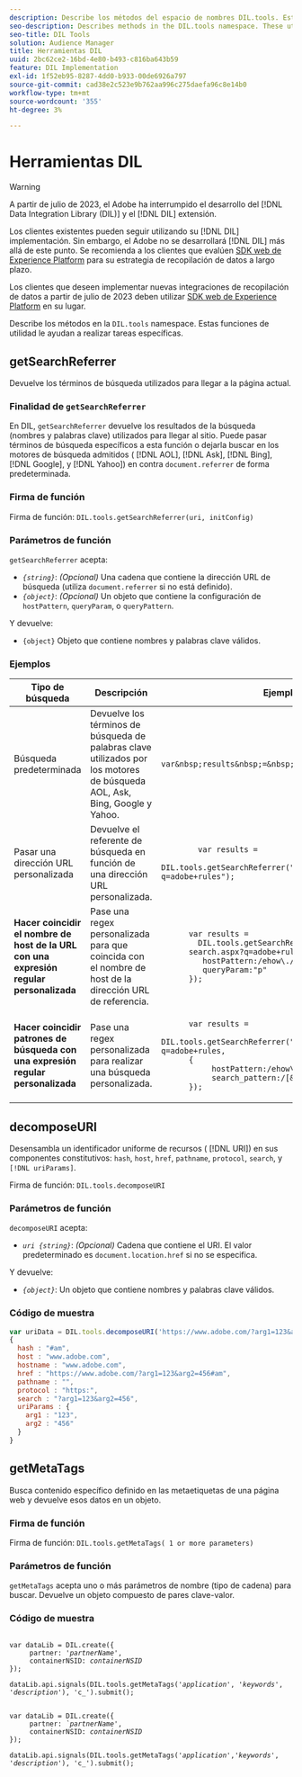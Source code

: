 ```yaml
---
description: Describe los métodos del espacio de nombres DIL.tools. Estas funciones de utilidad le ayudan a realizar tareas específicas.
seo-description: Describes methods in the DIL.tools namespace. These utility functions help you perform specific tasks.
seo-title: DIL Tools
solution: Audience Manager
title: Herramientas DIL
uuid: 2bc62ce2-16bd-4e80-b493-c816ba643b59
feature: DIL Implementation
exl-id: 1f52eb95-8287-4dd0-b933-00de6926a797
source-git-commit: cad38e2c523e9b762aa996c275daefa96c8e14b0
workflow-type: tm+mt
source-wordcount: '355'
ht-degree: 3%

---
```


# Herramientas DIL

>[!WARNING]
>
>A partir de julio de 2023, el Adobe ha interrumpido el desarrollo del [!DNL Data Integration Library (DIL)] y el [!DNL DIL] extensión.
>
>Los clientes existentes pueden seguir utilizando su [!DNL DIL] implementación. Sin embargo, el Adobe no se desarrollará [!DNL DIL] más allá de este punto. Se recomienda a los clientes que evalúen [SDK web de Experience Platform](https://experienceleague.adobe.com/docs/experience-platform/edge/home.html?lang=en) para su estrategia de recopilación de datos a largo plazo.
>
>Los clientes que deseen implementar nuevas integraciones de recopilación de datos a partir de julio de 2023 deben utilizar [SDK web de Experience Platform](https://experienceleague.adobe.com/docs/experience-platform/edge/home.html?lang=en) en su lugar.

Describe los métodos en la `DIL.tools` namespace. Estas funciones de utilidad le ayudan a realizar tareas específicas.

<!-- 

c_dil_functions.xml

 -->

## getSearchReferrer

Devuelve los términos de búsqueda utilizados para llegar a la página actual.

<!-- 

r_dil_get_search_referrer.xml

 -->

### Finalidad de `getSearchReferrer`

En DIL, `getSearchReferrer` devuelve los resultados de la búsqueda (nombres y palabras clave) utilizados para llegar al sitio. Puede pasar términos de búsqueda específicos a esta función o dejarla buscar en los motores de búsqueda admitidos ( [!DNL AOL], [!DNL Ask], [!DNL Bing], [!DNL Google], y [!DNL Yahoo]) en contra `document.referrer` de forma predeterminada.

### Firma de función

Firma de función: `DIL.tools.getSearchReferrer(uri, initConfig)`

### Parámetros de función

`getSearchReferrer` acepta:

* *`{string}`*: *(Opcional)* Una cadena que contiene la dirección URL de búsqueda (utiliza `document.referrer` si no está definido).
* *`{object}`*: *(Opcional)* Un objeto que contiene la configuración de `hostPattern`, `queryParam`, o `queryPattern`.

Y devuelve:

* `{object}` Objeto que contiene nombres y palabras clave válidos.

### Ejemplos

<table id="table_D035276601EC428295E4D619F05BB8D0"> 
 <thead> 
  <tr> 
   <th> Tipo de búsqueda </th> 
   <th> Descripción </th> 
   <th> Ejemplo de código </th> 
  </tr> 
 </thead>
 <tbody> 
  <tr> 
   <td> Búsqueda predeterminada</td> 
   <td> Devuelve los términos de búsqueda de palabras clave utilizados por los motores de búsqueda AOL, Ask, Bing, Google y Yahoo. </td> 
   <td>
      <code>var&amp;nbsp;results&amp;nbsp;=&amp;nbsp;DIL.tools.getSearchReferrer();</code> 
  </td>
  </tr> 
  <tr> 
   <td>Pasar una dirección URL personalizada</td> 
   <td>Devuelve el referente de búsqueda en función de una dirección URL personalizada.</td> 
   <td> 
  <code>
        var&nbsp;results&nbsp;= 
        DIL.tools.getSearchReferrer("https://www.ehow.com/search.aspx?q=adobe+rules");
  </code>
</td> 
  </tr> 
  <tr> 
   <td> <b>Hacer coincidir el nombre de host de la URL con una expresión regular personalizada</b></td> 
   <td> Pase una regex personalizada para que coincida con el nombre de host de la dirección URL de referencia. </td> 
   <td> 
  <code>
      var results = 
        DIL.tools.getSearchReferrer("https://www.ehow.com/
      search.aspx?q=adobe+rules",{ 
      &nbsp;&nbsp;&nbsp;hostPattern:/ehow\./, 
      &nbsp;&nbsp;&nbsp;queryParam:"p" 
      }); 
  </code>
  </td></tr> 
  <tr> 
   <td> <b>Hacer coincidir patrones de búsqueda con una expresión regular personalizada</b> </td> 
   <td> Pase una regex personalizada para realizar una búsqueda personalizada. </td> 
   <td> 
    <code>
      var&nbsp;results&nbsp;= 
      DIL.tools.getSearchReferrer("https://www.ehow.com/search.aspx?q=adobe+rules,
      {
        &nbsp;&nbsp;&nbsp;hostPattern:/ehow\./, 
        &nbsp;&nbsp;&nbsp;search_pattern:/[&amp;\?]p=([^&amp;]+/ 
      });
    </code>
   </td> 
  </tr> 
 </tbody> 
</table>

## decomposeURI

Desensambla un identificador uniforme de recursos ( [!DNL URI]) en sus componentes constitutivos: `hash`, `host`, `href`, `pathname`, `protocol`, `search`, y `[!DNL uriParams]`.

<!-- 

r_dil_decompose.xml

 -->

Firma de función: `DIL.tools.decomposeURI`

### Parámetros de función

`decomposeURI` acepta:

* *`uri {string}`*: *(Opcional)* Cadena que contiene el URI. El valor predeterminado es `document.location.href` si no se especifica.

Y devuelve:

* *`{object}`*: Un objeto que contiene nombres y palabras clave válidos.

### Código de muestra


```javascript
var uriData = DIL.tools.decomposeURI('https://www.adobe.com/?arg1=123&arg2=456#am'); 
{ 
  hash : "#am", 
  host : "www.adobe.com", 
  hostname : "www.adobe.com", 
  href : "https://www.adobe.com/?arg1=123&arg2=456#am", 
  pathname : "", 
  protocol : "https:", 
  search : "?arg1=123&arg2=456", 
  uriParams : { 
    arg1 : "123", 
    arg2 : "456" 
  } 
}
```

## getMetaTags

Busca contenido específico definido en las metaetiquetas de una página web y devuelve esos datos en un objeto.

<!-- 

r_dil_get_metatags.xml

 -->

### Firma de función

Firma de función: `DIL.tools.getMetaTags( 1 or more parameters)`

### Parámetros de función

`getMetaTags` acepta uno o más parámetros de nombre (tipo de cadena) para buscar. Devuelve un objeto compuesto de pares clave-valor.

### Código de muestra

<pre class="javascript"><code>
var dataLib = DIL.create({ 
     partner: '<i>partnerName'</i>, 
     containerNSID: <i>containerNSID</i> 
}); 

dataLib.api.signals(DIL.tools.getMetaTags('<i>application</i>', '<i>keywords</i>',  '<i>description</i>'), 'c_').submit();
</code></pre>

<pre><code>
var dataLib = DIL.create({ 
     partner: <i>`partnerName'</i>, 
     containerNSID: <i>containerNSID</i> 
}); 

dataLib.api.signals(DIL.tools.getMetaTags('<i>application</i>','<i>keywords</i>', '<i>description</i>'), 'c_').submit();
</code></pre>
